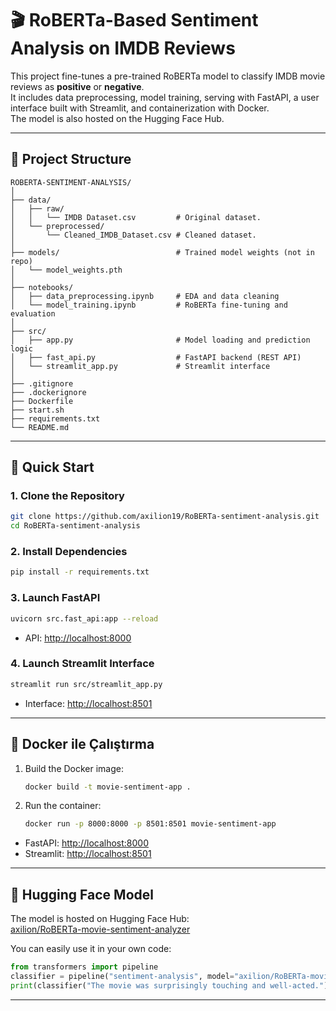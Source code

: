 # 🎬 RoBERTa-Based Sentiment Analysis on IMDB Reviews

This project fine-tunes a pre-trained RoBERTa model to classify IMDB movie reviews as **positive** or **negative**.  
It includes data preprocessing, model training, serving with FastAPI, a user interface built with Streamlit, and containerization with Docker.  
The model is also hosted on the Hugging Face Hub.

---

## 📂 Project Structure

```
ROBERTA-SENTIMENT-ANALYSIS/
│
├── data/
│   ├── raw/
│   │   └── IMDB Dataset.csv         # Original dataset.
│   └── preprocessed/
│       └── Cleaned_IMDB_Dataset.csv # Cleaned dataset.
│
├── models/                          # Trained model weights (not in repo)
│   └── model_weights.pth
│
├── notebooks/
│   ├── data_preprocessing.ipynb     # EDA and data cleaning
│   └── model_training.ipynb         # RoBERTa fine-tuning and evaluation
│
├── src/
│   ├── app.py                       # Model loading and prediction logic
│   ├── fast_api.py                  # FastAPI backend (REST API)
│   └── streamlit_app.py             # Streamlit interface
│
├── .gitignore
├── .dockerignore
├── Dockerfile
├── start.sh
├── requirements.txt
└── README.md
```

---

## 🚀 Quick Start

### 1. Clone the Repository

```bash
git clone https://github.com/axilion19/RoBERTa-sentiment-analysis.git
cd RoBERTa-sentiment-analysis
```

### 2. Install Dependencies

```bash
pip install -r requirements.txt
```

### 3. Launch FastAPI

```bash
uvicorn src.fast_api:app --reload
```

- API: [http://localhost:8000](http://localhost:8000)

### 4. Launch Streamlit Interface

```bash
streamlit run src/streamlit_app.py
```

- Interface: [http://localhost:8501](http://localhost:8501)

---

## 🐳 Docker ile Çalıştırma

1. Build the Docker image:

   ```bash
   docker build -t movie-sentiment-app .
   ```

2. Run the container:

   ```bash
   docker run -p 8000:8000 -p 8501:8501 movie-sentiment-app
   ```

- FastAPI: [http://localhost:8000](http://localhost:8000)
- Streamlit: [http://localhost:8501](http://localhost:8501)

---

## 🤗 Hugging Face Model

The model is hosted on Hugging Face Hub:  
[axilion/RoBERTa-movie-sentiment-analyzer](https://huggingface.co/axilion/RoBERTa-movie-sentiment-analyzer)

You can easily use it in your own code:

```python
from transformers import pipeline
classifier = pipeline("sentiment-analysis", model="axilion/RoBERTa-movie-sentiment-analyzer")
print(classifier("The movie was surprisingly touching and well-acted."))
```

---
